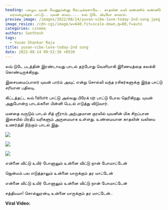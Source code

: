 ```yaml
---
heading: பழைய யுவன் வேணும்ன்னு கேட்டிங்களாமே.. காதலின் வலி கண்ணில் கண்ணீர்
  வரவழைக்கும் பாட்டு.. யுவன் வைப்.... லவ் டுடே வீடியோ வைரல்.
preview_image: /images/2022/08/14/yuvan-vibe-love-today-2nd-song.jpeg
image_resize: /cdn-cgi/image/w=640,fit=scale-down,q=80,f=auto
categories: cinema
authors: Santhosh
tags:
  - Yuvan Shankar Raja
title: yuvan-vibe-love-today-2nd song
date: 2022-08-14 09:52:38 +0530
---
```

லவ் டுடே படத்தின் இரண்டாவது பாடல் தற்போது வெளியாகி இணையத்தை கலக்கி கொண்டிருக்கிறது.

இசையமைப்பாளர் யுவன் பார்ம் அவுட் என்று சொல்லி வந்த ரசிகர்களுக்கு இந்த பாட்டு சரியான பதிலடி.

கிட்டத்தட்ட லவ் failure பாட்டு அல்லது பிரேக் up பாட்டு போல தெரிகிறது. யுவன் அதுபோன்ற பாடல்களை பின்னி பெடல் எடுத்து விடுவார்.

மனதை வருடும் பாடல் சித் ஶ்ரீராம் அற்புதமான குரலில் யுவனின் மிக சிறப்பான இசையில் பிரதீப் வரிகளும் அருமையாக உள்ளது. உண்மையான காதலின் வலியை உணர்த்தி நிற்கும் பாடல் இது.

![](/images/2022/08/14/yuvan-love-today-song-2.jpeg)

![](/images/2022/08/14/yuvan-love-today-song-3.jpeg)

![](/images/2022/08/14/yuvan-love-today-song-4.jpeg)

என்னை விட்டு உயிர் போனாலும்
உன்னை விட்டு நான் போமாட்டேன்

ஜென்மம் பல எடுத்தாலும்
உன்னை யாருக்கும் தர மாட்டேன்

என்னை விட்டு உயிர் போனாலும்
உன்னை விட்டு நான் போமாட்டேன்

சத்தியமா! சொல்லுரன்டி
உன்னை யாருக்கும் தர மாட்டேன்..

**Viral Video:**